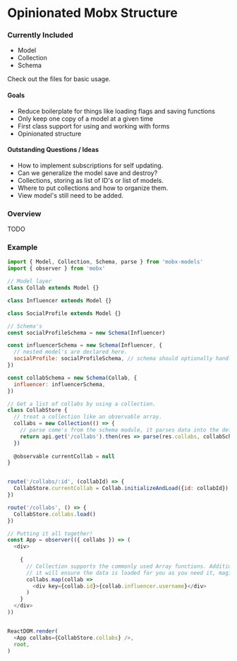 # Opinionated Mobx Structure

### Currently Included
- Model
- Collection
- Schema

Check out the files for basic usage.

#### Goals

- Reduce boilerplate for things like loading flags and saving functions
- Only keep one copy of a model at a given time
- First class support for using and working with forms
- Opinionated structure

#### Outstanding Questions / Ideas
- How to implement subscriptions for self updating.
- Can we generalize the model save and destroy?
- Collections, storing as list of ID's or list of models.
- Where to put collections and how to organize them.
- View model's still need to be added.

### Overview

TODO

### Example

```javascript
import { Model, Collection, Schema, parse } from 'mobx-models'
import { observer } from 'mobx'

// Model layer
class Collab extends Model {}

class Influencer extends Model {}

class SocialProfile extends Model {}

// Schema's
const socialProfileSchema = new Schema(Influencer)

const influencerSchema = new Schema(Influencer, {
  // nested model's are declared here.
  socialProfile: socialProfileSchema, // schema should optionally handle camelizing
})

const collabSchema = new Schema(Collab, {
  influencer: influencerSchema,
})

// Get a list of collabs by using a collection.
class CollabStore {
  // treat a collection like an observable array.
  collabs = new Collection(() => {
    // parse come's from the schema module, it parses data into the defined schema
    return api.get('/collabs').then(res => parse(res.collabs, collabSchema))
  })
  
  @observable currentCollab = null
}


route('/collabs/:id', (collabId) => {
  CollabStore.currentCollab = Collab.initializeAndLoad({id: collabId})
})

route('/collabs', () => {
  CollabStore.collabs.load()
})

// Putting it all together!
const App = observer(({ collabs }) => (
  <div>
  
    {
      // Collection supports the commonly used Array functions. Additionally,
      // it will ensure the data is loaded for you as you need it, magic!
      collabs.map(collab => 
        <div key={collab.id}>{collab.influencer.username}</div>
      )
    }
  </div>
))


ReactDOM.render(
  <App collabs={CollabStore.collabs} />,
  root,
)
```
